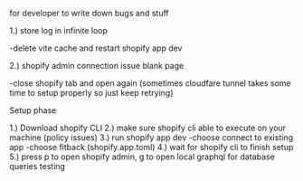 for developer to write down bugs and stuff


1.) store log in infinite loop

-delete vite cache and restart shopify app dev

2.) shopify admin connection issue blank page

-close shopify tab and open again (sometimes cloudfare tunnel takes some time to setup properly so just keep retrying)

Setup phase

1.) Download shopify CLI
2.) make sure shopify cli able to execute on your machine (policy issues)
3.) run shopify app dev
    -choose connect to existing app
    -choose fitback (shopify.app.toml)
4.) wait for shopify cli to finish setup
5.) press p to open shopify admin, g to open local graphql for database queries testing

